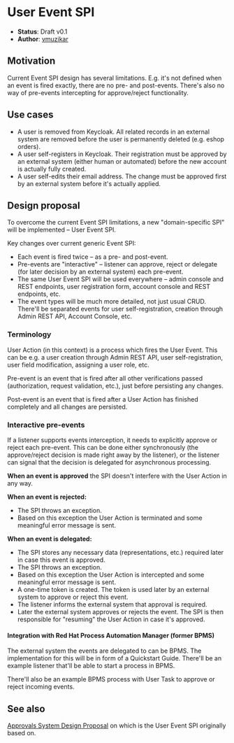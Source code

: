 # User Event SPI

* **Status**: Draft v0.1
* **Author**: [vmuzikar](https://github.com/vmuzikar)

## Motivation

Current Event SPI design has several limitations. E.g. it's not defined when an event is fired exactly, there are no pre-
and post-events. There's also no way of pre-events intercepting for approve/reject functionality.

## Use cases

* A user is removed from Keycloak. All related records in an external system are removed before the user is permanently
  deleted (e.g. eshop orders).
* A user self-registers in Keycloak. Their registration must be approved by an external system (either human or automated)
  before the new account is actually fully created.
* A user self-edits their email address. The change must be approved first by an external system before it's actually
  applied.

## Design proposal

To overcome the current Event SPI limitations, a new "domain-specific SPI" will be implemented – User Event SPI.

Key changes over current generic Event SPI:
* Each event is fired twice – as a pre- and post-event.
* Pre-events are "interactive" – listener can approve, reject or delegate (for later decision by an external system)
  each pre-event. 
* The same User Event SPI will be used everywhere – admin console and REST endpoints, user registration form,
  account console and REST endpoints, etc.
* The event types will be much more detailed, not just usual CRUD. There'll be separated events for user self-registration,
  creation through Admin REST API, Account Console, etc.

### Terminology

User Action (in this context) is a process which fires the User Event. This can be e.g. a user creation through Admin REST
API, user self-registration, user field modification, assigning a user role, etc.

Pre-event is an event that is fired after all other verifications passed (authorization, request validation, etc.), just
before persisting any changes.

Post-event is an event that is fired after a User Action has finished completely and all changes are persisted.

### Interactive pre-events

If a listener supports events interception, it needs to explicitly approve or reject each pre-event. This can be done
either synchronously (the approve/reject decision is made right away by the listener), or the listener can signal that
the decision is delegated for asynchronous processing.

**When an event is approved** the SPI doesn't interfere with the User Action in any way.

**When an event is rejected:**
* The SPI throws an exception.
* Based on this exception the User Action is terminated and some meaningful error message is sent.

**When an event is delegated:**
* The SPI stores any necessary data (representations, etc.) required later in case this event is approved.
* The SPI throws an exception.
* Based on this exception the User Action is intercepted and some meaningful error message is sent.
* A one-time token is created. The token is used later by an external system to approve or reject this event.
* The listener informs the external system that approval is required.
* Later the external system approves or rejects the event. The SPI is then responsible for "resuming" the User Action
  in case it's approved.

#### Integration with Red Hat Process Automation Manager (former BPMS)

The external system the events are delegated to can be BPMS. The implementation for this will be in form of a Quickstart
Guide. There'll be an example listener that'll be able to start a process in BPMS.

There'll also be an example BPMS process with User Task to approve or reject incoming events.

## See also

[Approvals System Design Proposal](approvals-system.md) on which is the User Event SPI originally based on.
